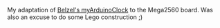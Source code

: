 My adaptation of [Belzel's
myArduinoClock](https://github.com/BeLZeL/scripts/tree/master/arduino/myArduinoClock)
to the Mega2560 board. Was also an excuse to do some Lego construction ;)
